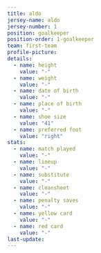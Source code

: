 ```yaml
---
title: aldo
jersey-name: aldo
jersey-number: 1
position: goalkeeper
position-order: 1-goalkeeper
team: first-team
profile-picture: 
details:
  - name: height
    value: "-"
  - name: weight
    value: "-"
  - name: date of birth
    value: "-"
  - name: place of birth
    value: "-"
  - name: shoe size
    value: "41"
  - name: preferred foot
    value: "right"
stats:
  - name: match played
    value: "-"
  - name: lineup
    value: "-"
  - name: substitute
    value: "-"
  - name: cleansheet
    value: "-"
  - name: penalty saves
    value: "-"
  - name: yellow card
    value: "-"
  - name: red card
    value: "-"
last-update:
---
```

